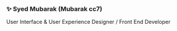 ### ✨ Syed Mubarak (Mubarak cc7)

User Interface & User Experience Designer / Front End Developer


<!-- #### 💻 Technologies that I use

![HTML5](https://raw.githubusercontent.com/juliocodes-sm/juliocodes-sm/main/assets/html.svg) ![CSS3](https://raw.githubusercontent.com/juliocodes-sm/juliocodes-sm/main/assets/css.svg) ![SASS](https://raw.githubusercontent.com/juliocodes-sm/juliocodes-sm/main/assets/sass.svg) ![Bootstrap](https://raw.githubusercontent.com/juliocodes-sm/juliocodes-sm/main/assets/bootstrap.svg) ![TailwindCSS](https://raw.githubusercontent.com/juliocodes-sm/juliocodes-sm/main/assets/tailwind.svg) ![JavaScript](https://raw.githubusercontent.com/juliocodes-sm/juliocodes-sm/main/assets/javascript.svg) ![React](https://raw.githubusercontent.com/juliocodes-sm/juliocodes-sm/main/assets/react.svg) -->


<!--
**iz-syed/iz-syed** is a ✨ _special_ ✨ repository because its `README.md` (this file) appears on your GitHub profile.

Here are some ideas to get you started:

- 🔭 I’m currently working on ...
- 🌱 I’m currently learning ...
- 👯 I’m looking to collaborate on ...
- 🤔 I’m looking for help with ...
- 💬 Ask me about ...
- 📫 How to reach me: ...
- 😄 Pronouns: ...
- ⚡ Fun fact: ...
-->
